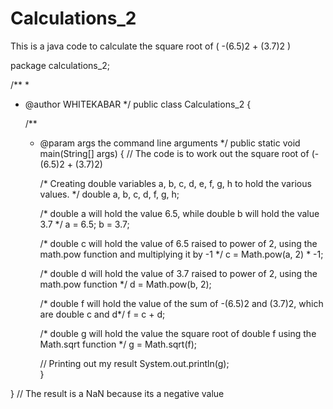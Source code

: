 # Calculations_2
This is a java code to calculate the square root of ( -(6.5)2 + (3.7)2 )

package calculations_2;

/**
 *
 * @author WHITEKABAR
 */
public class Calculations_2 {

    /**
     * @param args the command line arguments
     */
    public static void main(String[] args) {
        // The code is to work out the square root of (-(6.5)2 + (3.7)2)
        
        /* Creating double variables a, b, c, d, e, f, g, h to hold the various 
        values. */
        double a, b, c, d, f, g, h;
        
        /* double a will hold the value 6.5, while double b will hold the value
          3.7 */
        a = 6.5; b = 3.7;
        
        /* double c will hold the value of 6.5 raised to power of 2, using the 
        math.pow function and multiplying it by -1 */
        c = Math.pow(a, 2) * -1;
        
        /* double d will hold the value of 3.7 raised to power of 2, using the 
        math.pow function */
        d = Math.pow(b, 2);
        
        /* double f will hold the value of the sum of -(6.5)2 and (3.7)2, which
        are double c and d*/
        f = c + d;
        
        /* double g will hold the value the square root of double f using the 
        Math.sqrt function */
        g = Math.sqrt(f);
        
        // Printing out my result
        System.out.println(g);  
    }
    
}
// The result is a NaN because its a negative value
